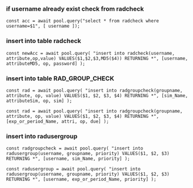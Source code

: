 ### if username already exist check from radcheck

`const acc = await pool.query("select * from radcheck where username=$1", [ username ]);`

### insert into table radcheck

`const newAcc = await pool.query( "insert into radcheck(username, attribute,op,value) VALUES($1,$2,$3,MD5($4)) RETURNING *", [username, attributeMD5, op, password] );`

### insert into table RAD_GROUP_CHECK

`const rad = await pool.query( "insert into radgroupcheck(groupname, attribute, op, value) VALUES($1, $2, $3, $4) RETURNING *", [sim_Name, attributeSim, op, sim] );`

`const rad = await pool.query( "insert into radgroupcheck(groupname, attribute, op, value) VALUES($1, $2, $3, $4) RETURNING *", [exp_or_period_Name, attri, op, due] );`

### insert into radusergroup

`const radgroupcheck = await pool.query( "insert into radusergroup(username, groupname, priority) VALUES($1, $2, $3) RETURNING *", [username, sim_Name, priority] );`

`const radusergroup = await pool.query( "insert into radusergroup(username, groupname, priority) VALUES($1, $2, $3) RETURNING *", [username, exp_or_period_Name, priority] );`
